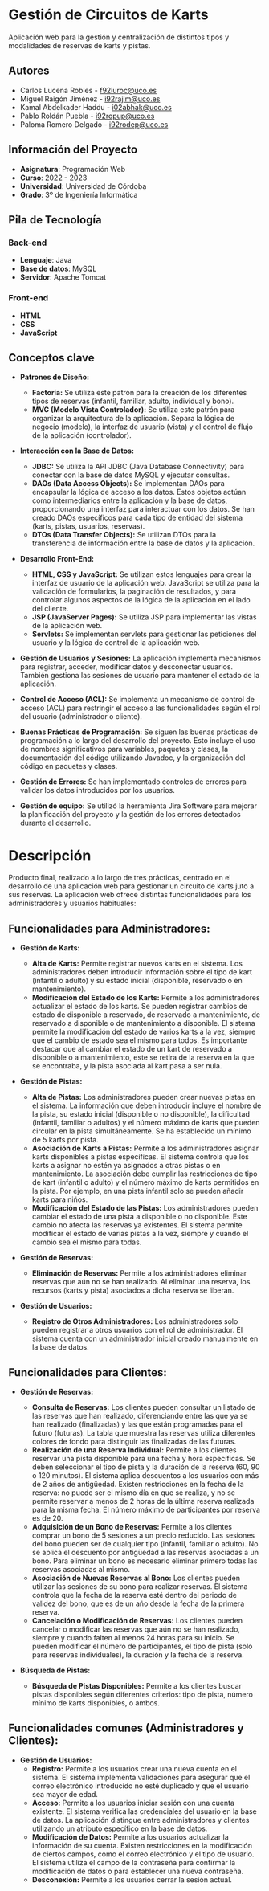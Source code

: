 # Gestión de Circuitos de Karts

Aplicación web para la gestión y centralización de distintos tipos y modalidades de reservas de karts y pistas.

## Autores
- Carlos Lucena Robles - f92luroc@uco.es
- Miguel Raigón Jiménez - i92rajim@uco.es
- Kamal Abdelkader Haddu - i02abhak@uco.es
- Pablo Roldán Puebla - i92ropup@uco.es
- Paloma Romero Delgado - i92rodep@uco.es

## Información del Proyecto
- **Asignatura**: Programación Web
- **Curso**: 2022 - 2023
- **Universidad**: Universidad de Córdoba
- **Grado**: 3º de Ingeniería Informática

## Pila de Tecnología

### Back-end
- **Lenguaje**: Java
- **Base de datos**: MySQL
- **Servidor**: Apache Tomcat

### Front-end
- **HTML**
- **CSS**
- **JavaScript**

## Conceptos clave

*   **Patrones de Diseño:**
    *   **Factoría:** Se utiliza este patrón para la creación de los diferentes tipos de reservas (infantil, familiar, adulto, individual y bono). 
    *   **MVC (Modelo Vista Controlador):** Se utiliza este patrón para organizar la arquitectura de la aplicación. Separa la lógica de negocio (modelo), la interfaz de usuario (vista) y el control de flujo de la aplicación (controlador).

*   **Interacción con la Base de Datos:**
    *   **JDBC:**  Se utiliza la API JDBC (Java Database Connectivity) para conectar con la base de datos MySQL y ejecutar consultas.
    *   **DAOs (Data Access Objects):** Se implementan DAOs para encapsular la lógica de acceso a los datos.  Estos objetos actúan como intermediarios entre la aplicación y la base de datos, proporcionando una interfaz para interactuar con los datos. Se han creado DAOs específicos para cada tipo de entidad del sistema (karts, pistas, usuarios, reservas). 
    *   **DTOs (Data Transfer Objects):**  Se utilizan DTOs para la transferencia de información entre la base de datos y la aplicación.

*   **Desarrollo Front-End:**
    *   **HTML, CSS y JavaScript:** Se utilizan estos lenguajes para crear la interfaz de usuario de la aplicación web. JavaScript se utiliza para la validación de formularios, la paginación de resultados, y para controlar algunos aspectos de la lógica de la aplicación en el lado del cliente.
    *   **JSP (JavaServer Pages):** Se utiliza JSP para implementar las vistas de la aplicación web.
    *   **Servlets:** Se implementan servlets para gestionar las peticiones del usuario y la lógica de control de la aplicación web.

*   **Gestión de Usuarios y Sesiones:** La aplicación implementa mecanismos para registrar, acceder, modificar datos y desconectar usuarios.  También gestiona las sesiones de usuario para mantener el estado de la aplicación.

*   **Control de Acceso (ACL):** Se implementa un mecanismo de control de acceso (ACL) para restringir el acceso a las funcionalidades según el rol del usuario (administrador o cliente).

*   **Buenas Prácticas de Programación:** Se siguen las buenas prácticas de programación a lo largo del desarrollo del proyecto. Esto incluye el uso de nombres significativos para variables, paquetes y clases, la documentación del código utilizando Javadoc, y la organización del código en paquetes y clases. 

*   **Gestión de Errores:** Se han implementado controles de errores para validar los datos introducidos por los usuarios.

*   **Gestión de equipo:** Se utilizó la herramienta Jira Software para mejorar la planificación del proyecto y la gestión de los errores detectados durante el desarrollo.


# Descripción

Producto final, realizado a lo largo de tres prácticas, centrado en el desarrollo de una aplicación web para gestionar un circuito de karts juto a sus reservas. La aplicación web ofrece distintas funcionalidades para los administradores y usuarios habituales:

## Funcionalidades para Administradores:

*   **Gestión de Karts:**
    *   **Alta de Karts:** Permite registrar nuevos karts en el sistema. Los administradores deben introducir información sobre el tipo de kart (infantil o adulto) y su estado inicial (disponible, reservado o en mantenimiento).
    *   **Modificación del Estado de los Karts:** Permite a los administradores actualizar el estado de los karts. Se pueden registrar cambios de estado de disponible a reservado, de reservado a mantenimiento, de reservado a disponible o de mantenimiento a disponible. El sistema permite la modificación del estado de varios karts a la vez, siempre que el cambio de estado sea el mismo para todos. Es importante destacar que al cambiar el estado de un kart de reservado a disponible o a mantenimiento, este se retira de la reserva en la que se encontraba, y la pista asociada al kart pasa a ser nula.

*   **Gestión de Pistas:**
    *   **Alta de Pistas:** Los administradores pueden crear nuevas pistas en el sistema. La información que deben introducir incluye el nombre de la pista, su estado inicial (disponible o no disponible), la dificultad (infantil, familiar o adultos) y el número máximo de karts que pueden circular en la pista simultáneamente. Se ha establecido un mínimo de 5 karts por pista.
    *   **Asociación de Karts a Pistas:** Permite a los administradores asignar karts disponibles a pistas específicas. El sistema controla que los karts a asignar no estén ya asignados a otras pistas o en mantenimiento. La asociación debe cumplir las restricciones de tipo de kart (infantil o adulto) y el número máximo de karts permitidos en la pista. Por ejemplo, en una pista infantil solo se pueden añadir karts para niños.
    *   **Modificación del Estado de las Pistas:** Los administradores pueden cambiar el estado de una pista a disponible o no disponible. Este cambio no afecta las reservas ya existentes. El sistema permite modificar el estado de varias pistas a la vez, siempre y cuando el cambio sea el mismo para todas.

*   **Gestión de Reservas:**
    *   **Eliminación de Reservas:** Permite a los administradores eliminar reservas que aún no se han realizado. Al eliminar una reserva, los recursos (karts y pista) asociados a dicha reserva se liberan. 

*   **Gestión de Usuarios:**
    *   **Registro de Otros Administradores:**  Los administradores solo pueden registrar a otros usuarios con el rol de administrador. El sistema cuenta con un administrador inicial creado manualmente en la base de datos.

## Funcionalidades para Clientes:

*   **Gestión de Reservas:**
    *   **Consulta de Reservas:** Los clientes pueden consultar un listado de las reservas que han realizado, diferenciando entre las que ya se han realizado (finalizadas) y las que están programadas para el futuro (futuras). La tabla que muestra las reservas utiliza diferentes colores de fondo para distinguir las finalizadas de las futuras.
    *   **Realización de una Reserva Individual:** Permite a los clientes reservar una pista disponible para una fecha y hora específicas.  Se deben seleccionar el tipo de pista y la duración de la reserva (60, 90 o 120 minutos). El sistema aplica descuentos a los usuarios con más de 2 años de antigüedad.  Existen restricciones en la fecha de la reserva: no puede ser el mismo día en que se realiza, y no se permite reservar a menos de 2 horas de la última reserva realizada para la misma fecha. El número máximo de participantes por reserva es de 20.
    *   **Adquisición de un Bono de Reservas:** Permite a los clientes comprar un bono de 5 sesiones a un precio reducido. Las sesiones del bono pueden ser de cualquier tipo (infantil, familiar o adulto). No se aplica el descuento por antigüedad a las reservas asociadas a un bono.  Para eliminar un bono es necesario eliminar primero todas las reservas asociadas al mismo.
    *   **Asociación de Nuevas Reservas al Bono:** Los clientes pueden utilizar las sesiones de su bono para realizar reservas. El sistema controla que la fecha de la reserva esté dentro del periodo de validez del bono, que es de un año desde la fecha de la primera reserva.
    *   **Cancelación o Modificación de Reservas:** Los clientes pueden cancelar o modificar las reservas que aún no se han realizado, siempre y cuando falten al menos 24 horas para su inicio. Se pueden modificar el número de participantes, el tipo de pista (solo para reservas individuales), la duración y la fecha de la reserva.

*   **Búsqueda de Pistas:**
    *   **Búsqueda de Pistas Disponibles:** Permite a los clientes buscar pistas disponibles según diferentes criterios: tipo de pista, número mínimo de karts disponibles, o ambos.

## Funcionalidades comunes (Administradores y Clientes):

*   **Gestión de Usuarios:**
    *   **Registro:** Permite a los usuarios crear una nueva cuenta en el sistema. El sistema implementa validaciones para asegurar que el correo electrónico introducido no esté duplicado y que el usuario sea mayor de edad.
    *   **Acceso:** Permite a los usuarios iniciar sesión con una cuenta existente. El sistema verifica las credenciales del usuario en la base de datos. La aplicación distingue entre administradores y clientes utilizando un atributo específico en la base de datos.
    *   **Modificación de Datos:** Permite a los usuarios actualizar la información de su cuenta.  Existen restricciones en la modificación de ciertos campos, como el correo electrónico y el tipo de usuario. El sistema utiliza el campo de la contraseña para confirmar la modificación de datos o para establecer una nueva contraseña.
    *   **Desconexión:** Permite a los usuarios cerrar la sesión actual.





